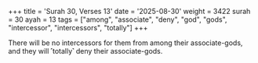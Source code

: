 +++
title = 'Surah 30, Verses 13'
date = '2025-08-30'
weight = 3422
surah = 30
ayah = 13
tags = ["among", "associate", "deny", "god", "gods", "intercessor", "intercessors", "totally"]
+++

There will be no intercessors for them from among their associate-gods, and they will ˹totally˺ deny their associate-gods.